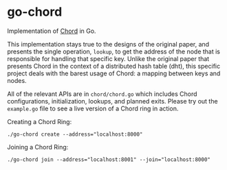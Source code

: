 # go-chord
Implementation of [Chord](https://pdos.csail.mit.edu/papers/chord:sigcomm01/chord_sigcomm.pdf) in Go.

This implementation stays true to the designs of the original paper, and 
presents the single operation, `lookup`, to get the address of the node that 
is responsible for handling that specific key. Unlike the original paper that 
presents Chord in the context of a distributed hash table (dht), this specific 
project deals with the barest usage of Chord: a mapping between keys and nodes. 

All of the relevant APIs are in `chord/chord.go` which includes Chord configurations, 
initialization, lookups, and planned exits. Please try out the `example.go` file to see 
a live version of a Chord ring in action. 

Creating a Chord Ring:
```
./go-chord create --address="localhost:8000"
```
Joining a Chord Ring:
```
./go-chord join --address="localhost:8001" --join="localhost:8000"
```